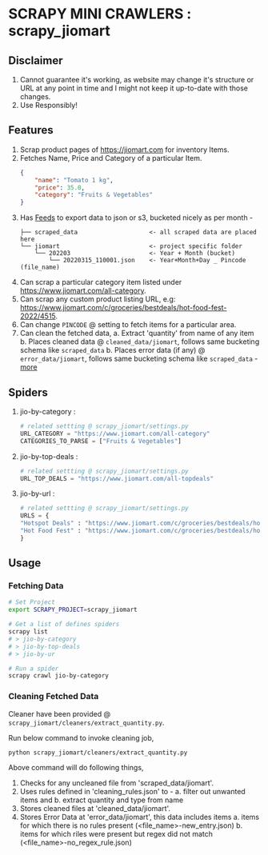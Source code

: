# SCRAPY MINI CRAWLERS : scrapy_jiomart

## Disclaimer
1. Cannot guarantee it's working, as website may change it's structure or URL at any point in time and I might not keep it up-to-date with those changes.
2. Use Responsibly!

## Features
1. Scrap product pages of https://jiomart.com for inventory Items.
2. Fetches Name, Price and Category of a particular Item.
    ```json
    { 
        "name": "Tomato 1 kg", 
        "price": 35.0, 
        "category": "Fruits & Vegetables"
    }
    ```
3. Has [Feeds](https://docs.scrapy.org/en/latest/topics/feed-exports.html#std-setting-FEEDS) to export data to json or s3, bucketed nicely as per month - 
    ```
    ├── scraped_data                    <- all scraped data are placed here
    └── jiomart                         <- project specific folder
        └── 202203                      <- Year + Month (bucket)
            └── 20220315_110001.json    <- Year+Month+Day _ Pincode (file_name)
    ```
4. Can scrap a particular category item listed under https://www.jiomart.com/all-category.
5. Can scrap any custom product listing URL, e.g: https://www.jiomart.com/c/groceries/bestdeals/hot-food-fest-2022/4515.
6. Can change `PINCODE` @ setting to fetch items for a particular area.
7. Can clean the fetched data,
    a. Extract 'quantity' from name of any item
    b. Places cleaned data @ `cleaned_data/jiomart`, follows same bucketing schema like `scraped_data`
    b. Places error data (if any) @ `error_data/jiomart`, follows same bucketing schema like `scraped_data` - [more](#cleaning-fetched-data)

## Spiders
1. jio-by-category : 
    ```python
    # related settting @ scrapy_jiomart/settings.py
    URL_CATEGORY = "https://www.jiomart.com/all-category"
    CATEGORIES_TO_PARSE = ["Fruits & Vegetables"]
    ```
2. jio-by-top-deals : 
    ```python
    # related settting @ scrapy_jiomart/settings.py
    URL_TOP_DEALS = "https://www.jiomart.com/all-topdeals"
    ```
3. jio-by-url : 
    ```python
    # related settting @ scrapy_jiomart/settings.py
    URLS = {
    "Hotspot Deals" : "https://www.jiomart.com/c/groceries/bestdeals/hotspot/706",
    "Hot Food Fest" : "https://www.jiomart.com/c/groceries/bestdeals/hot-food-fest-2022/4515"
    }
    ```

## Usage
### Fetching Data
```bash
# Set Project
export SCRAPY_PROJECT=scrapy_jiomart

# Get a list of defines spiders
scrapy list
# > jio-by-category
# > jio-by-top-deals
# > jio-by-ur

# Run a spider
scrapy crawl jio-by-category
```
### Cleaning Fetched Data
Cleaner have been provided @ `scrapy_jiomart/cleaners/extract_quantity.py`.

Run below command to invoke cleaning job,
```bash
python scrapy_jiomart/cleaners/extract_quantity.py
```
Above command will do following things,
1. Checks for any uncleaned file from 'scraped_data/jiomart'. 
2. Uses rules defined in 'cleaning_rules.json' to - 
  a. filter out unwanted items and 
  b. extract quantity and type from name
3. Stores cleaned files at 'cleaned_data/jiomart'.
4. Stores Error Data at 'error_data/jiomart', this data includes items
  a. items for which there is no rules present (<file_name>-new_entry.json)
  b. items for which riles were present but regex did not match (<file_name>-no_regex_rule.json)